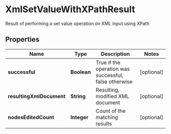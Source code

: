

# XmlSetValueWithXPathResult

Result of performing a set value operation on XML input using XPath
## Properties

Name | Type | Description | Notes
------------ | ------------- | ------------- | -------------
**successful** | **Boolean** | True if the operation was successful, false otherwise |  [optional]
**resultingXmlDocument** | **String** | Resulting, modified XML document |  [optional]
**nodesEditedCount** | **Integer** | Count of the matching results |  [optional]




